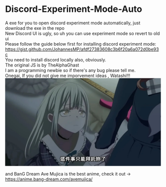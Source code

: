 # Discord-Experiment-Mode-Auto
A exe for you to open discord experiment mode automatically, just download the exe in the repo<br>
New Discord UI is ugly, so uh you can use experiment mode so revert to old ui<br>
Please follow the guide below first for installing discord experiment mode:<br>
https://gist.github.com/JohannesMP/afdf27383608c3b6f20a6a072d0be93c<br>
You need to install discord locally also, obviously.<br>
The original JS is by TheAlphaGhast <br>
I am a programming newbie so if there's any bug please tell me.<br>
Onegai, If you did not give me imporvement ideas , Watashi!!!<br>
![Mutsumi praying](Mutsumi_praying.jpg)

and BanG Dream Ave Mujica is the best anime, check it out -> https://anime.bang-dream.com/avemujica/
